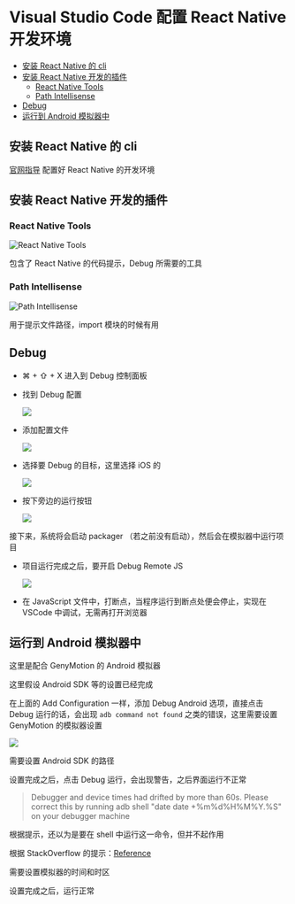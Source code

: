 # Visual Studio Code 配置 React Native 开发环境

- [安装 React Native 的 cli](#安装-react-native-的-cli)
- [安装 React Native 开发的插件](#安装-react-native-开发的插件)
	- [React Native Tools](#react-native-tools)
	- [Path Intellisense](#path-intellisense)
- [Debug](#debug)
- [运行到 Android 模拟器中](#运行到-android-模拟器中)

## 安装 React Native 的 cli

[官网指导](https://facebook.github.io/react-native/docs/getting-started.html) 配置好 React Native 的开发环境

## 安装 React Native 开发的插件

### React Native Tools

![React Native Tools](http://ww3.sinaimg.cn/large/006tNbRwgy1feof7wblkqj30co01zzke.jpg)

包含了 React Native 的代码提示，Debug 所需要的工具

### Path Intellisense

![Path Intellisense](http://ww2.sinaimg.cn/large/006tNbRwgy1feof98dfy0j30cv02674d.jpg)

用于提示文件路径，import 模块的时候有用

## Debug

- ⌘ + ⇧ + X 进入到 Debug 控制面板
- 找到 Debug 配置

	![](http://ww2.sinaimg.cn/large/006tNbRwgy1feofc4y1f9j306u01g0sn.jpg)
	
- 添加配置文件

	![](http://ww3.sinaimg.cn/large/006tNbRwgy1feofctomggj306003jt8q.jpg)

- 选择要 Debug 的目标，这里选择 iOS 的

	![](http://ww1.sinaimg.cn/large/006tNbRwgy1feofdvfrwaj30d10agt9r.jpg)

- 按下旁边的运行按钮

	![](http://ww2.sinaimg.cn/large/006tNbRwgy1feoffofid5j301i01jq2s.jpg)


接下来，系统将会启动 packager （若之前没有启动），然后会在模拟器中运行项目

- 项目运行完成之后，要开启 Debug Remote JS

	![](http://ww2.sinaimg.cn/large/006tNbRwgy1feoflef4k6j30ai0jf75h.jpg)

- 在 JavaScript 文件中，打断点，当程序运行到断点处便会停止，实现在 VSCode 中调试，无需再打开浏览器

## 运行到 Android 模拟器中

这里是配合 GenyMotion 的 Android 模拟器

这里假设 Android SDK 等的设置已经完成

在上面的 Add Configuration 一样，添加 Debug Android 选项，直接点击 Debug 运行的话，会出现 `adb command not found` 之类的错误，这里需要设置 GenyMotion 的模拟器设置

![](http://ww4.sinaimg.cn/large/006tNc79ly1ffdxpk0885j31861040xw.jpg)

需要设置 Android SDK 的路径

设置完成之后，点击 Debug 运行，会出现警告，之后界面运行不正常

> Debugger and device times had drifted by more than 60s. Please correct this by running adb shell "date date +%m%d%H%M%Y.%S" on your debugger machine

根据提示，还以为是要在 shell 中运行这一命令，但并不起作用

根据 StackOverflow 的提示：[Reference](http://stackoverflow.com/a/39304401/5211544)

需要设置模拟器的时间和时区

设置完成之后，运行正常

